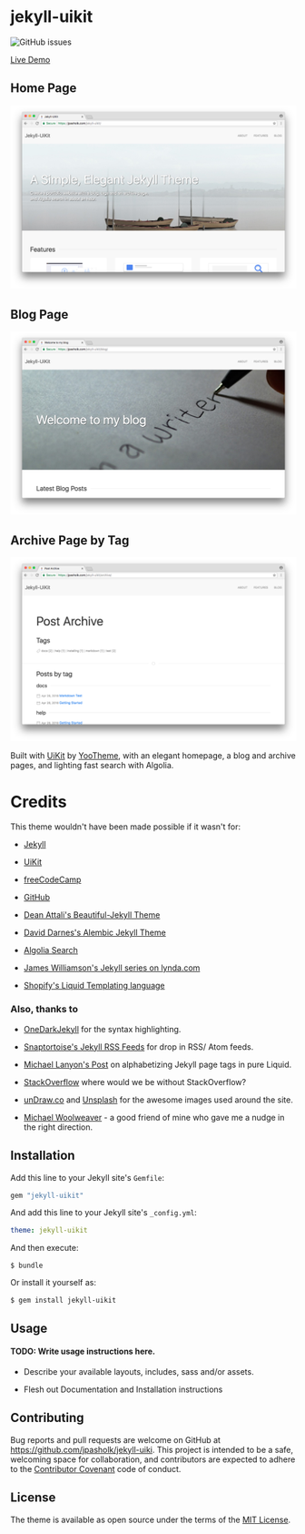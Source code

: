 # jekyll-uikit

![GitHub issues](https://img.shields.io/github/issues-raw/badges/shields.sv)

[Live Demo](https://jpasholk.com/jekyll-uikit/)

## Home Page

![Jekyll-UiKit](/Screenshot.png)

## Blog Page

![Jekyll-UiKit Blog](/docs/Blog-Screenshot.png)

## Archive Page by Tag

![Jekyll-UiKit Archives](/docs/Archives-Screenshot.png)


Built with [UiKit](https://getuikit.com/) by [YooTheme](https://yootheme.com/), with an elegant homepage, a blog and archive pages, and lighting fast search with Algolia.

# Credits

This theme wouldn't have been made possible if it wasn't for:

* [Jekyll](https://jekyllrb.com/)

* [UiKit](https://getuikit.com/)

* [freeCodeCamp](https://www.freecodecamp.org/)

* [GitHub](https://www.github.com/)

* [Dean Attali's Beautiful-Jekyll Theme](https://github.com/daattali/beautiful-jekyll)

* [David Darnes's Alembic Jekyll Theme](https://github.com/daviddarnes/alembic)

* [Algolia Search](https://www.algolia.com/)

* [James Williamson's Jekyll series on lynda.com](https://www.lynda.com/Jekyll-tutorials/Jekyll-Web-Designers/383124-2.html)

* [Shopify's Liquid Templating language](https://help.shopify.com/themes/liquid)

### Also, thanks to

* [OneDarkJekyll](https://github.com/mgyongyosi/OneDarkJekyll) for the syntax highlighting.

* [Snaptortoise's Jekyll RSS Feeds](https://github.com/snaptortoise/jekyll-rss-feeds) for drop in RSS/ Atom feeds.

* [Michael Lanyon's Post](https://blog.lanyonm.org/articles/2013/11/21/alphabetize-jekyll-page-tags-pure-liquid.html) on alphabetizing Jekyll page tags in pure Liquid.

* [StackOverflow](https://stackoverflow.com/search?q=Jekyll) where would we be without StackOverflow?

* [unDraw.co](https://undraw.co) and [Unsplash](https://unsplash.com) for the awesome images used around the site.

* [Michael Woolweaver](https://github.com/mwoolweaver) - a good friend of mine who gave me a nudge in the right direction.


## Installation

Add this line to your Jekyll site's `Gemfile`:

```ruby
gem "jekyll-uikit"
```

And add this line to your Jekyll site's `_config.yml`:

```yaml
theme: jekyll-uikit
```

And then execute:

    $ bundle

Or install it yourself as:

    $ gem install jekyll-uikit

## Usage

#### TODO: Write usage instructions here.

* Describe your available layouts, includes, sass and/or assets.

* Flesh out Documentation and Installation instructions

## Contributing

Bug reports and pull requests are welcome on GitHub at https://github.com/jpasholk/jekyll-uiki. This project is intended to be a safe, welcoming space for collaboration, and contributors are expected to adhere to the [Contributor Covenant](http://contributor-covenant.org) code of conduct.


## License

The theme is available as open source under the terms of the [MIT License](https://opensource.org/licenses/MIT).
